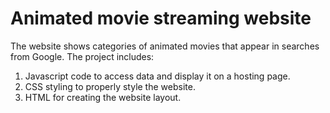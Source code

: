 # Animated movie streaming website

The website shows categories of animated movies that appear in searches from Google.
The project includes:
1. Javascript code to access data and display it on a hosting page.
2. CSS styling to properly style the website.
3. HTML for creating the website layout.
